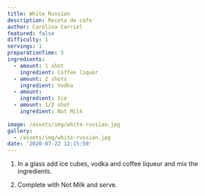 ```yaml
---
title: White Russian
description: Receta de cafe
author: Carolina Carriel
featured: false
difficulty: 1
servings: 1
preparationTime: 5
ingredients:
  - amount: 1 shot
    ingredient: Coffee liquor
  - amount: 2 shots
    ingredient: Vodka
  - amount:  
    ingredient: Ice
  - amount: 1/2 shot
    ingredient: Not Milk
 
image: /assets/img/white-russian.jpg
gallery:
  - /assets/img/white-russian.jpg
date: '2020-07-22 12:15:50'
---
```

1. In a glass add ice cubes, vodka and coffee liqueur and mix the ingredients.	

2. Complete with Not Milk and serve.		
